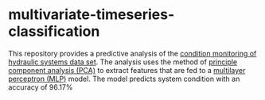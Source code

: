 # multivariate-timeseries-classification
This repository provides a predictive analysis of the [condition monitoring of hydraulic systems data set](https://archive.ics.uci.edu/ml/datasets/Condition+monitoring+of+hydraulic+systems). The analysis uses the method of [principle component analysis (PCA)](https://en.wikipedia.org/wiki/Principal_component_analysis) to extract features that are fed to a [multilayer perceptron (MLP)](https://en.wikipedia.org/wiki/Multilayer_perceptron) model. 
The model predicts system condition with an accuracy of 96.17%
